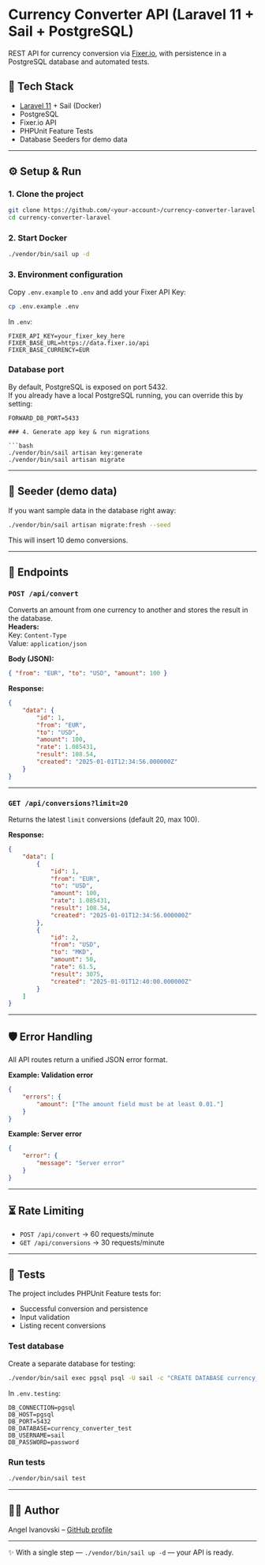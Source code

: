 # Currency Converter API (Laravel 11 + Sail + PostgreSQL)

REST API for currency conversion via [Fixer.io](https://fixer.io), with persistence in a PostgreSQL database and automated tests.

## 🚀 Tech Stack

-   [Laravel 11](https://laravel.com) + Sail (Docker)
-   PostgreSQL
-   Fixer.io API
-   PHPUnit Feature Tests
-   Database Seeders for demo data

---

## ⚙️ Setup & Run

### 1. Clone the project

```bash
git clone https://github.com/<your-account>/currency-converter-laravel.git
cd currency-converter-laravel
```

### 2. Start Docker

```bash
./vendor/bin/sail up -d
```

### 3. Environment configuration

Copy `.env.example` to `.env` and add your Fixer API Key:

```bash
cp .env.example .env
```

In `.env`:

```env
FIXER_API_KEY=your_fixer_key_here
FIXER_BASE_URL=https://data.fixer.io/api
FIXER_BASE_CURRENCY=EUR
```

### Database port

By default, PostgreSQL is exposed on port 5432.  
If you already have a local PostgreSQL running, you can override this by setting:

````env
FORWARD_DB_PORT=5433

### 4. Generate app key & run migrations

```bash
./vendor/bin/sail artisan key:generate
./vendor/bin/sail artisan migrate
````

---

## 🌱 Seeder (demo data)

If you want sample data in the database right away:

```bash
./vendor/bin/sail artisan migrate:fresh --seed
```

This will insert 10 demo conversions.

---

## 📡 Endpoints

### `POST /api/convert`

Converts an amount from one currency to another and stores the result in the database.  
**Headers:**  
Key: `Content-Type`  
Value: `application/json`

**Body (JSON):**

```json
{ "from": "EUR", "to": "USD", "amount": 100 }
```

**Response:**

```json
{
    "data": {
        "id": 1,
        "from": "EUR",
        "to": "USD",
        "amount": 100,
        "rate": 1.085431,
        "result": 108.54,
        "created": "2025-01-01T12:34:56.000000Z"
    }
}
```

---

### `GET /api/conversions?limit=20`

Returns the latest `limit` conversions (default 20, max 100).

**Response:**

```json
{
    "data": [
        {
            "id": 1,
            "from": "EUR",
            "to": "USD",
            "amount": 100,
            "rate": 1.085431,
            "result": 108.54,
            "created": "2025-01-01T12:34:56.000000Z"
        },
        {
            "id": 2,
            "from": "USD",
            "to": "MKD",
            "amount": 50,
            "rate": 61.5,
            "result": 3075,
            "created": "2025-01-01T12:40:00.000000Z"
        }
    ]
}
```

---

## 🛡 Error Handling

All API routes return a unified JSON error format.

**Example: Validation error**

```json
{
    "errors": {
        "amount": ["The amount field must be at least 0.01."]
    }
}
```

**Example: Server error**

```json
{
    "error": {
        "message": "Server error"
    }
}
```

---

## ⏳ Rate Limiting

-   `POST /api/convert` → 60 requests/minute
-   `GET /api/conversions` → 30 requests/minute

---

## 🧪 Tests

The project includes PHPUnit Feature tests for:

-   Successful conversion and persistence
-   Input validation
-   Listing recent conversions

### Test database

Create a separate database for testing:

```bash
./vendor/bin/sail exec pgsql psql -U sail -c "CREATE DATABASE currency_converter_test;"
```

In `.env.testing`:

```env
DB_CONNECTION=pgsql
DB_HOST=pgsql
DB_PORT=5432
DB_DATABASE=currency_converter_test
DB_USERNAME=sail
DB_PASSWORD=password
```

### Run tests

```bash
./vendor/bin/sail test
```

---

## 👨‍💻 Author

Angel Ivanovski – [GitHub profile](https://github.com/IvanovskiA/)

---

✨ With a single step — `./vendor/bin/sail up -d` — your API is ready.
